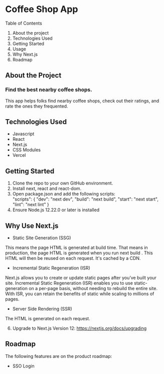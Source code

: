 # Coffee Shop App

Table of Contents

1. About the project
2. Technologies Used
3. Getting Started
4. Usage
5. Why Next.js
6. Roadmap

## About the Project

### Find the best nearby coffee shops.

This app helps folks find nearby coffee shops, check out their ratings, and rate the ones they frequented.

## Technologies Used

- Javascript
- React
- Next.js
- CSS Modules
- Vercel

## Getting Started

1. Clone the repo to your own GitHub environment.
2. Install next, react and react-dom.
3. Open package.json and add the following scripts:  
	"scripts": {
  	  "dev": "next dev",
  	  "build": "next build",
      "start": "next start",
      "lint": "next lint"
	}
4. Ensure Node.js 12.22.0 or later is installed

## Why Use Next.js

- Static Site Generation (SSG)

 This means the page HTML is generated at build time. That means in production, the page HTML is generated when you run next build . This HTML will then be reused on each request. It's cached by a CDN.

- Incremental Static Regeneration (ISR)

Next.js allows you to create or update static pages after you’ve built your site. Incremental Static Regeneration (ISR) enables you to use static-generation on a per-page basis, without needing to rebuild the entire site. With ISR, you can retain the benefits of static while scaling to millions of pages.

- Server Side Rendering (SSR)

The HTML is generated on each request.

6. Upgrade to Next.js Version 12:  https://nextjs.org/docs/upgrading

## Roadmap

The following features are on the product roadmap:

- SSO Login
